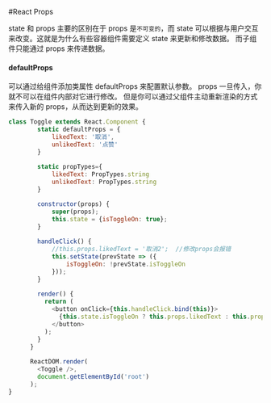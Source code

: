 #React Props    

state 和 props 主要的区别在于  props 是`不可变的`，而 state 可以根据与用户交互来改变。这就是为什么有些容器组件需要定义 state 来更新和修改数据。 而子组件只能通过 props 来传递数据。

#### defaultProps
可以通过给组件添加类属性 defaultProps 来配置默认参数。
props 一旦传入，你就不可以在组件内部对它进行修改。
但是你可以通过父组件主动重新渲染的方式来传入新的 props，从而达到更新的效果。    
```javascript
class Toggle extends React.Component {
        static defaultProps = {
            likedText: '取消',
            unlikedText: '点赞'
        }     
        
        static propTypes={
            likedText: PropTypes.string
            unlikedText: PropTypes.string
        }

        constructor(props) {
            super(props);
            this.state = {isToggleOn: true};
        }
 
        handleClick() {
            //this.props.likedText = '取消2';  //修改props会报错
            this.setState(prevState => ({
                isToggleOn: !prevState.isToggleOn
            }));         
        }
 
        render() {
          return (
            <button onClick={this.handleClick.bind(this)}>
              {this.state.isToggleOn ? this.props.likedText : this.props.unlikedText}
            </button>
          );
        }
      }
 
      ReactDOM.render(
        <Toggle />,
        document.getElementById('root')
      );
}
```